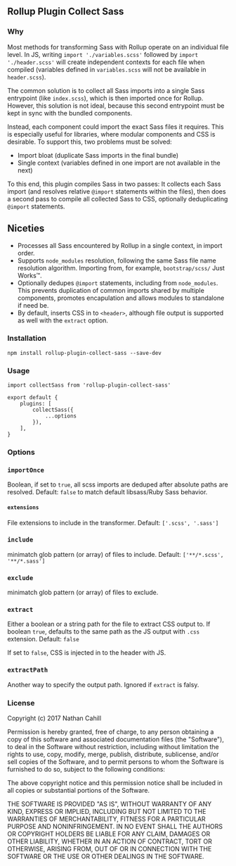 
## Rollup Plugin Collect Sass

### Why

Most methods for transforming Sass with Rollup operate on an individual file level. In JS, writing `import './variables.scss'` followed by `import './header.scss'` will create independent contexts for each file when compiled (variables defined in `variables.scss` will not be available in `header.scss`).

The common solution is to collect all Sass imports into a single Sass entrypoint (like `index.scss`), which is then imported once for Rollup. However, this solution is not ideal, because this second entrypoint must be kept in sync with the bundled components.

Instead, each component could import the exact Sass files it requires. This is especially useful for libraries, where modular components and CSS is desirable. To support this, two problems must be solved:

 - Import bloat (duplicate Sass imports in the final bundle)
 - Single context (variables defined in one import are not available in the next)

To this end, this plugin compiles Sass in two passes: It collects each Sass import (and resolves relative `@import` statements within the files), then does a second pass to compile all collected Sass to CSS, optionally deduplicating `@import` statements.

## Niceties

- Processes all Sass encountered by Rollup in a single context, in import order.
- Supports `node_modules` resolution, following the same Sass file name resolution algorithm. Importing from, for example, `bootstrap/scss/` Just Works&trade;.
- Optionally dedupes `@import` statements, including from `node_modules`. This prevents duplication of common imports shared by multiple components, promotes encapulation and allows modules to standalone if need be.
- By default, inserts CSS in to `<header>`, although file output is supported as well with the `extract` option.

### Installation

```
npm install rollup-plugin-collect-sass --save-dev
```

### Usage

```
import collectSass from 'rollup-plugin-collect-sass'

export default {
    plugins: [
        collectSass({
            ...options
        }),
    ],
}
```

### Options

### `importOnce`

Boolean, if set to `true`, all scss imports are deduped after absolute paths are resolved. Default: `false` to match default libsass/Ruby Sass behavior.

#### `extensions`

File extensions to include in the transformer. Default: `['.scss', '.sass']`

### `include`

minimatch glob pattern (or array) of files to include. Default: `['**/*.scss', '**/*.sass']`

### `exclude`

minimatch glob pattern (or array) of files to exclude.

### `extract`

Either a boolean or a string path for the file to extract CSS output to. If boolean `true`, defaults to the same path as the JS output with `.css` extension. Default: `false`

If set to `false`, CSS is injected in to the header with JS.

### `extractPath`

Another way to specify the output path. Ignored if `extract` is falsy.

### License

Copyright (c) 2017 Nathan Cahill

Permission is hereby granted, free of charge, to any person obtaining a copy
of this software and associated documentation files (the "Software"), to deal
in the Software without restriction, including without limitation the rights
to use, copy, modify, merge, publish, distribute, sublicense, and/or sell
copies of the Software, and to permit persons to whom the Software is
furnished to do so, subject to the following conditions:

The above copyright notice and this permission notice shall be included in
all copies or substantial portions of the Software.

THE SOFTWARE IS PROVIDED "AS IS", WITHOUT WARRANTY OF ANY KIND, EXPRESS OR
IMPLIED, INCLUDING BUT NOT LIMITED TO THE WARRANTIES OF MERCHANTABILITY,
FITNESS FOR A PARTICULAR PURPOSE AND NONINFRINGEMENT. IN NO EVENT SHALL THE
AUTHORS OR COPYRIGHT HOLDERS BE LIABLE FOR ANY CLAIM, DAMAGES OR OTHER
LIABILITY, WHETHER IN AN ACTION OF CONTRACT, TORT OR OTHERWISE, ARISING FROM,
OUT OF OR IN CONNECTION WITH THE SOFTWARE OR THE USE OR OTHER DEALINGS IN
THE SOFTWARE.
